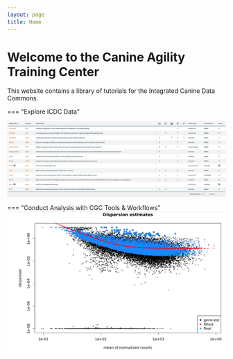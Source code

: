 ```yaml
---
layout: page
title: Home
---
```


Welcome to the Canine Agility Training Center
========================================================

This website contains a library of tutorials for the Integrated Canine Data Commons.

=== "Explore ICDC Data"

![ICDC Studies](./images/icdc-select-study.png "ICDC Studies")


=== "Conduct Analysis with CGC Tools & Workflows"
![CGC Analysis](./Tutorials/RNA-Seq-on-CGC/rna-seq-images/cgc-dispersion.png "CGC Analysis")